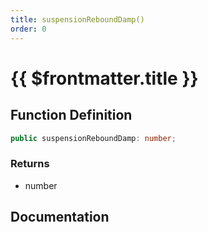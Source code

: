 ```yaml
---
title: suspensionReboundDamp()
order: 0
---
```


# {{ $frontmatter.title }}

## Function Definition

```ts
public suspensionReboundDamp: number;
```

### Returns

* number

## Documentation

<!--@include: ./parts/suspensionReboundDamp.md-->
